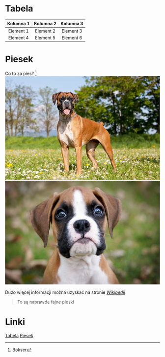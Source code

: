 # Tabela

|Kolumna 1|Kolumna 2|Kolumna 3|
|:---:|:---:|:---:|
|Element 1|Element 2|Element 3|
|Element 4|Element 5|Element 6|

# Piesek
Co to za pies? [^1]
![bokserek.jpg](bokserek.jpg)
![2.jpg](2.jpg)


Dużo więcej informacji można uzyskać na stronie *[Wikipedii](https://pl.wikipedia.org/wiki/Bokser_(rasa_psa))*

>To są naprawde fajne pieski

# Linki
[Tabela](#Tabela)
[Piesek](#Piesek)


[^1]:Bokser
